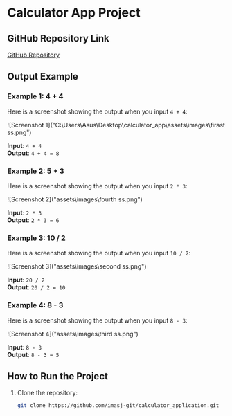 # Calculator App Project

## GitHub Repository Link
[GitHub Repository](https://github.com/imasj-git/calculator_application.git)


## Output Example

### Example 1: 4 + 4
Here is a screenshot showing the output when you input `4 + 4`:

![Screenshot 1]("C:\Users\Asus\Desktop\calculator_app\assets\images\firast ss.png")

**Input**: `4 + 4`  
**Output**: `4 + 4 = 8`

### Example 2: 5 * 3
Here is a screenshot showing the output when you input `2 * 3`:

![Screenshot 2]("assets\images\fourth ss.png")

**Input**: `2 * 3`  
**Output**: `2 * 3 = 6`

### Example 3: 10 / 2
Here is a screenshot showing the output when you input `10 / 2`:

![Screenshot 3]("assets\images\second ss.png")

**Input**: `20 / 2`  
**Output**: `20 / 2 = 10`

### Example 4: 8 - 3
Here is a screenshot showing the output when you input `8 - 3`:

![Screenshot 4]("assets\images\third ss.png")

**Input**: `8 - 3`  
**Output**: `8 - 3 = 5`

## How to Run the Project
1. Clone the repository:

   ```bash
   git clone https://github.com/imasj-git/calculator_application.git